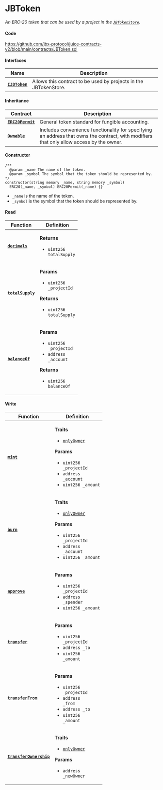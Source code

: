 # JBToken

_An ERC-20 token that can be used by a project in the [`JBTokenStore`](/dev/api/contracts/jbtokenstore)._

#### Code

https://github.com/jbx-protocol/juice-contracts-v2/blob/main/contracts/JBToken.sol

#### Interfaces

| Name                                                     | Description                                                                                                                              |
| -------------------------------------------------------- | ---------------------------------------------------------------------------------------------------------------------------------------- |
| [**`IJBToken`**](/dev/api/interfaces/ijbtoken.md) | Allows this contract to be used by projects in the JBTokenStore. |


#### Inheritance

| Contract                                                         | Description                                                                                                                                                                        |
| ---------------------------------------------------------------- | ---------------------------------------------------------------------------------------------------------------------------------------------------------------------------------- |
| [**`ERC20Permit`**](https://docs.openzeppelin.com/contracts/4.x/dev/api/token/erc20#ERC20Permit) | General token standard for fungible accounting. |
| [**`Ownable`**](https://docs.openzeppelin.com/contracts/4.x/dev/api/access#Ownable) | Includes convenience functionality for specifying an address that owns the contract, with modifiers that only allow access by the owner. |

#### Constructor

```
/** 
  @param _name The name of the token.
  @param _symbol The symbol that the token should be represented by.
*/
constructor(string memory _name, string memory _symbol)
  ERC20(_name, _symbol) ERC20Permit(_name) {}
```

* `_name` is the name of the token.
* `_symbol` is the symbol that the token should be represented by.


#### Read

| Function                                                            | Definition                                                                                                                                                                                                                                                                                                      |
| ------------------------------------------------------------------- | --------------------------------------------------------------------------------------------------------------------------------------------------------------------------------------------------------------------------------------------------------------------------------------------------------------- |
| [**`decimals`**](/dev/api/contracts/jbtoken/read/decimals.md)                                 | <p><strong>Returns</strong></p><ul><li><code>uint256 totalSupply</code></li></ul> |
| [**`totalSupply`**](/dev/api/contracts/jbtoken/read/totalsupply.md)                                 | <p><strong>Params</strong></p><ul><li><code>uint256 _projectId</code></li></ul><p><strong>Returns</strong></p><ul><li><code>uint256 totalSupply</code></li></ul> |
| [**`balanceOf`**](/dev/api/contracts/jbtoken/read/balanceof.md)                                 | <p><strong>Params</strong></p><ul><li><code>uint256 _projectId</code></li><li><code>address _account</code></li></ul><p><strong>Returns</strong></p><ul><li><code>uint256 balanceOf</code></li></ul> |

#### Write

| Function                                                            | Definition                                                                                                                                                                                                                                                                                                      |
| ------------------------------------------------------------------- | --------------------------------------------------------------------------------------------------------------------------------------------------------------------------------------------------------------------------------------------------------------------------------------------------------------- |
| [**`mint`**](/dev/api/contracts/jbtoken/write/mint.md)                                 | <p><strong>Traits</strong></p><ul><li><code>[onlyOwner](https://docs.openzeppelin.com/contracts/4.x/dev/api/access#Ownable-onlyOwner--)</code></li></ul><p><strong>Params</strong></p><ul><li><code>uint256 _projectId</code></li><li><code>address _account</code></li><li><code>uint256 _amount</code></li></ul> |
| [**`burn`**](/dev/api/contracts/jbtoken/write/burn.md)                                 | <p><strong>Traits</strong></p><ul><li><code>[onlyOwner](https://docs.openzeppelin.com/contracts/4.x/dev/api/access#Ownable-onlyOwner--)</code></li></ul><p><strong>Params</strong></p><ul><li><code>uint256 _projectId</code></li><li><code>address _account</code></li><li><code>uint256 _amount</code></li></ul> |
| [**`approve`**](/dev/api/contracts/jbtoken/write/approve.md)                                 | <p><strong>Params</strong></p><ul><li><code>uint256 _projectId</code></li><li><code>address _spender</code></li><li><code>uint256 _amount</code></li></ul> |
| [**`transfer`**](/dev/api/contracts/jbtoken/write/transfer.md)                                 | <p><strong>Params</strong></p><ul><li><code>uint256 _projectId</code></li><li><code>address _to</code></li><li><code>uint256 _amount</code></li></ul> |
| [**`transferFrom`**](/dev/api/contracts/jbtoken/write/transferfrom.md)                                 | <p><strong>Params</strong></p><ul><li><code>uint256 _projectId</code></li><li><code>address _from</code></li><li><code>address _to</code></li><li><code>uint256 _amount</code></li></ul> |
| [**`transferOwnership`**](/dev/api/contracts/jbtoken/write/transferownership.md)                                 | <p><strong>Traits</strong></p><ul><li><code>[onlyOwner](https://docs.openzeppelin.com/contracts/4.x/dev/api/access#Ownable-onlyOwner--)</code></li></ul><p><strong>Params</strong></p><ul><li><code>address _newOwner</code></li></ul> |

